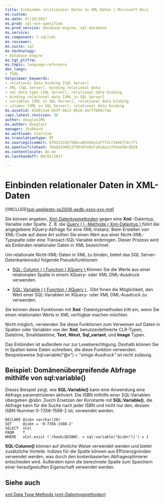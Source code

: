 ```yaml
---
title: Einbinden relationaler Daten in XML-Daten | Microsoft Docs
ms.custom: 
ms.date: 07/26/2017
ms.prod: sql-non-specified
ms.prod_service: database-engine, sql-database
ms.service: 
ms.component: t-sql|xml
ms.reviewer: 
ms.suite: sql
ms.technology:
- database-engine
ms.tgt_pltfrm: 
ms.topic: language-reference
dev_langs:
- TSQL
helpviewer_keywords:
- relational data binding [SQL Server]
- XML [SQL Server], binding relational data
- xml data type [SQL Server], relational data binding
- binding relational data [XML in SQL Server]
- variables [XML in SQL Server], relational data binding
- columns [XML in SQL Server], relational data binding
ms.assetid: 03d013a9-b53f-46c3-9628-da77f099c74a
caps.latest.revision: 36
author: douglaslMS
ms.author: douglasl
manager: jhubbard
ms.workload: Inactive
ms.translationtype: MT
ms.sourcegitcommit: 876522142756bca05416a1afff3cf10467f4c7f1
ms.openlocfilehash: fbb6d199812f90c07e9efa81da11f834e58cdb59
ms.contentlocale: de-de
ms.lasthandoff: 09/01/2017

---
```

# <a name="binding-relational-data-inside-xml-data"></a>Einbinden relationaler Daten in XML-Daten
[!INCLUDE[tsql-appliesto-ss2008-asdb-xxxx-xxx-md](../../includes/tsql-appliesto-ss2008-asdb-xxxx-xxx-md.md)]

  Sie können angeben, [Xml-Datentypmethoden](../../t-sql/xml/xml-data-type-methods.md) gegen eine **Xml** -Datentyp, Variable oder Spalte. Z. B. die [Query &#40; &#41; -Methode &#40; Xml-Datentyp &#41; ](../../t-sql/xml/query-method-xml-data-type.md) führt die angegebene XQuery-Abfrage für eine XML-Instanz. Beim Erstellen von XML-Code auf diese Art sollten Sie einen Wert aus einer Nicht-XML-Typspalte oder eine Transact-SQL-Variable einbringen. Dieser Prozess wird als Einbinden relationaler Daten in XML bezeichnet.  
  
 Um relationale Nicht-XML-Daten in XML zu binden, bietet das SQL Server-Datenbankmodul folgende Pseudofunktionen:  
  
-   [SQL: Column &#40; &#41; Function &#40; XQuery &#41; ](../../xquery/xquery-extension-functions-sql-column.md) Können Sie die Werte aus einer relationalen Spalte in einem XQuery- oder XML DML-Ausdruck verwenden.  
  
-   [SQL: Variable &#40; &#41; Function &#40; XQuery &#41; ](../../xquery/xquery-extension-functions-sql-variable.md) . Gibt Ihnen die Möglichkeit, den Wert einer SQL-Variablen im XQuery- oder XML DML-Ausdruck zu verwenden.  
  
 Sie können diese Funktionen mit **Xml** -Datentypmethoden tritt ein, wenn Sie einen relationalen Werts in XML verfügbar machen möchten.  
  
 Nicht möglich, verwenden Sie diese Funktionen zum Verweisen auf Daten in Spalten oder Variablen von der **Xml**, benutzerdefinierte CLR-Typen, Datetime, Smalldatetime, **Text**, **Ntext**, **Sql_variant**, und **Image** Typen.  
  
 Das Einbinden ist außerdem nur zur Leseberechtigung. Deshalb können Sie in Spalten keine Daten schreiben, die diese Funktion verwenden. Beispielsweise Sql:variable("@x") = "*einige Ausdruck"* ist nicht zulässig.  
  
## <a name="example-cross-domain-query-using-sqlvariable"></a>Beispiel: Domänenübergreifende Abfrage mithilfe von sql:variable()  
 Dieses Beispiel zeigt, wie **SQL:Variable()** kann eine Anwendung eine Abfrage parametrisieren aktiviert. Die ISBN mithilfe einer SQL-Variablen übergeben @isbn. Durch Ersetzen der Konstante mit **SQL:Variable()**, die Abfrage kann für die Suche nach jeder ISBN und nicht nur den, dessen ISBN-Nummer 0-7356-1588-2 ist, verwendet werden.  
  
```  
DECLARE @isbn varchar(20)  
SET     @isbn = '0-7356-1588-2'  
SELECT  xCol  
FROM    T  
WHERE   xCol.exist ('/book/@ISBN[. = sql:variable("@isbn")]') = 1  
```  
  
 **SQL:Column()** können auf ähnliche Weise verwendet werden und bietet zusätzliche Vorteile. Indizes für die Spalte können aus Effizienzgründen verwendet werden, was durch den kostenbasierten Abfrageoptimierer entschieden wird. Außerdem kann die berechnete Spalte zum Speichern einer heraufgestuften Eigenschaft verwendet werden.  
  
## <a name="see-also"></a>Siehe auch  
 [xml Data Type Methods (xml-Datentypmethoden)](../../t-sql/xml/xml-data-type-methods.md)  
  
  

